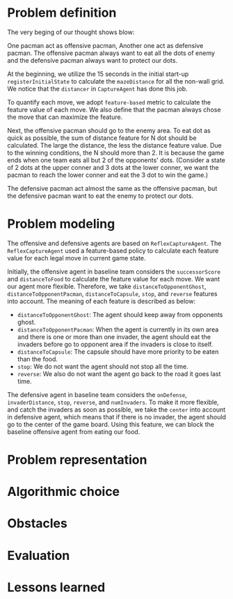 # Problem definition
The very beging of our thought shows blow:

One pacman act as offensive pacman, Another one act as defensive pacman. The offensive pacman always want to eat all the dots of enemy and the defensive pacman always want to protect our dots.

At the beginning, we utilize the 15 seconds in the initial start-up `registerInitialState` to calculate the `mazeDistance` for all the non-wall grid. We notice that the `distancer` in `CaptureAgent` has done this job. 

To quantify each move, we adopt `feature-based` metric to calculate the feature value of each move. We also define that the pacman always chose the move that can maximize the feature.

Next, the offensive pacman should go to the enemy area. To eat dot as quick as possible, the sum of distance feature for N dot should be calculated. The large the distance, the less the distance feature value. Due to the winning conditions, the N should more than 2. It is because the game ends when one team eats all but 2 of the opponents' dots. (Consider a state of 2 dots at the upper conner and 3 dots at the lower conner, we want the pacman to reach the lower conner and eat the 3 dot to win the game.)

The defensive pacman act almost the same as the offensive pacman, but the defensive pacman want to eat the enemy to protect our dots.

# Problem modeling
The offensive and defensive agents are based on `ReflexCaptureAgent`. The `ReflexCaptureAgent` used a feature-based policy to calculate each feature value for each legal move in current game state.

Initially, the offensive agent in baseline team considers the `successorScore` and `distanceToFood` to calculate the feature value for each move. We want our agent more flexible. Therefore, we take `distanceToOpponentGhost`, `distanceToOpponentPacman`, `distanceToCapsule`, `stop`, and `reverse` features into account. The meaning of each feature is described as below:
+ `distanceToOpponentGhost`: The agent should keep away from opponents ghost.
+ `distanceToOpponentPacman`: When the agent is currently in its own area and there is one or more than one invader, the agent should eat the invaders before go to opponent area if the invaders is close to itself.
+ `distanceToCapsule`: The capsule should have more priority to be eaten than the food.
+ `stop`: We do not want the agent should not stop all the time.
+ `reverse`: We also do not want the agent go back to the road it goes last time.


The defensive agent in baseline team considers the `onDefense`, `invaderDistance`, `stop`, `reverse`, and `numInvaders`. To make it more flexible, and catch the invaders as soon as possible, we take the `center` into account in defensive agent, which means that if there is no invader, the agent should go to the center of the game board. Using this feature, we can block the baseline offensive agent from eating our food.
# Problem representation


# Algorithmic choice

# Obstacles

# Evaluation




# Lessons learned

